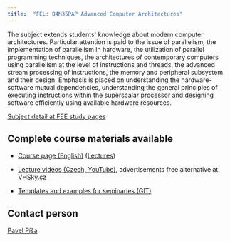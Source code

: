 ```yaml
---
title:  "FEL: B4M35PAP Advanced Computer Architectures"
---
```


 The subject extends students' knowledge about modern computer architectures. Particular attention is paid to the issue of parallelism, the implementation of parallelism in hardware, the utilization of parallel programming techniques, the architectures of contemporary computers using parallelism at the level of instructions and threads, the advanced stream processing of instructions, the memory and peripheral subsystem and their design. Emphasis is placed on understanding the hardware-software mutual dependencies, understanding the general principles of executing instructions within the superscalar processor and designing software efficiently using available hardware resources. 

[Subject detail at FEE study pages](https://www.fel.cvut.cz/cz/education/bk/predmety/48/78/p4878806.html)

## Complete course materials available

- [Course page (English)](https://cw.fel.cvut.cz/wiki/courses/b4m35pap/start) ([Lectures](https://cw.fel.cvut.cz/wiki/courses/b4m35pap/lectures/start))

- [Lecture videos (Czech, YouTube)](https://www.youtube.com/playlist?list=PLQL6z4JeTTQla6OFD1JAAtAt7Zw_3Ys61), advertisements free alternative at [VHSky.cz](https://vhsky.cz/my-library/video-playlists/6akpEt7UVq3k6NzXdsY5Hd)

- [Templates and examples for seminaries (GIT)](https://gitlab.fel.cvut.cz/b4m35pap/stud-support)

## Contact person

[Pavel Píša](https://udb.fel.cvut.cz/udb.phtml?_cmd=show&odn=uid=PISA,ou=People,o=feld.cvut.cz&_type=user&setlang=cz)
